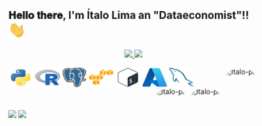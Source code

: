 
<h2> 𝐇𝐞𝐥𝐥𝐨 𝐭𝐡𝐞𝐫𝐞, I'm Ítalo Lima an "Dataeconomist"!! <img src="https://raw.githubusercontent.com/ABSphreak/ABSphreak/master/gifs/Hi.gif" width="35px"> </h2>

<div align="center">
  <a href="https://github.com/italollima"> <!--Link anexado-->
  <img height="160em" src="https://github-readme-stats.vercel.app/api?username=italollima&hide=contribs,issues&show_icons=true&theme=codeSTACKr&include_all_commits=true&count_private=true"/> <!--Git_stats-->
</a>
<!--(https://github-readme-stats.vercel.app/api?username=italollima)](https://github.com/anuraghazra/github-readme-stats) --Git_stats padrão--> 
  <img height="160em" src="https://github-readme-stats.vercel.app/api/top-langs/?username=italollima&layout=compact&langs_count=8&theme=codeSTACKr"/>
</div> <!--Git_stats-->

<div style="display: inline_block"><br>
  <img align="center" alt="Ita-Python" height="40" width="50" src="https://raw.githubusercontent.com/devicons/devicon/master/icons/python/python-original.svg">
  <img align="center" alt="Ita-R" height="40" width="50" src="https://raw.githubusercontent.com/devicons/devicon/master/icons/r/r-original.svg">
  <img align="center" alt="Ita-PSql" height="40" width="50" src="https://raw.githubusercontent.com/devicons/devicon/master/icons/postgresql/postgresql-original.svg">
  <img align="center" alt="Ita-AWS" height="40" width="50"src="https://raw.githubusercontent.com/devicons/devicon/master/icons/amazonwebservices/amazonwebservices-original.svg">
  <img align="center" alt="Ita-Bash" height="40" width="50" src="https://raw.githubusercontent.com/devicons/devicon/master/icons/bash/bash-original.svg">
  <img align="center" alt="Ita-Azure" height="40" width="50" src="https://raw.githubusercontent.com/devicons/devicon/master/icons/azure/azure-original.svg">
  <img align="center" alt="Ita-MySql" height="40" width="50" src="https://raw.githubusercontent.com/devicons/devicon/master/icons/mysql/mysql-original.svg">
  <img align="right" alt="Italo-pic" height="130" style="border-radius:100px;" src="https://images.credly.com/size/340x340/images/60f2e1e1-1b74-4dc0-a24b-cd08b460c12d/Applied_Data_Science_Capstone.png">
  <img align="right" alt="Italo-pic" height="130" style="border-radius:100px;" src="https://images.credly.com/size/340x340/images/7d06faf8-c754-4ecd-8ab1-2115826b03c6/Python_Project_for_Data_Science.png">
  <img align="right" alt="Italo-pic" height="130" style="border-radius:100px;" src="https://images.credly.com/size/340x340/images/5ae9bf9e-da6e-4cec-82eb-d2b4cfea9751/Machine_Learning_with_Python.png">
<div style="display: inline_block"><br>
</div>

##

<div> 
<!--  <a href="https://instagram.com/dataeconomist" target="_blank"><img src="https://img.shields.io/badge/-Instagram-%23E4405F?style=for-the-badge&logo=instagram&logoColor=white" target="_blank"></a> -->
  <a href="https://www.linkedin.com/in/italolimalopes/" target="_blank"><img src="https://img.shields.io/badge/-LinkedIn-%230077B5?style=for-the-badge&logo=linkedin&logoColor=white" target="_blank"></a>
  <a href = "mailto:italo_lima_lopes@hotmail.com"><img src="https://img.shields.io/badge/Microsoft_Outlook-0078D4?style=for-the-badge&logo=microsoft-outlook&logoColor=white" target="_blank"></a>
</div> 
